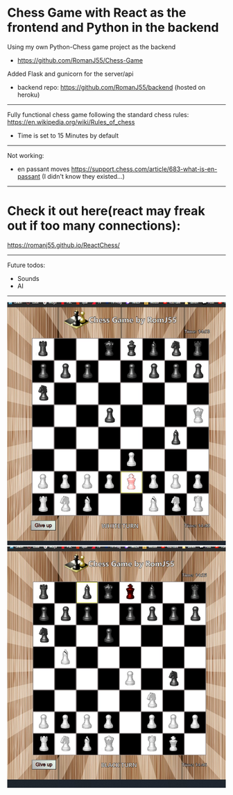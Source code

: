 # Chess Game with React as the frontend and Python in the backend

Using my own Python-Chess game project as the backend

- https://github.com/RomanJ55/Chess-Game

Added Flask and gunicorn for the server/api
  - backend repo: https://github.com/RomanJ55/backend (hosted on heroku)

---

Fully functional chess game following the standard chess rules: https://en.wikipedia.org/wiki/Rules_of_chess

- Time is set to 15 Minutes by default

---

Not working:

- en passant moves https://support.chess.com/article/683-what-is-en-passant
  (I didn't know they existed...)

---

# Check it out here(react may freak out if too many connections):

https://romanj55.github.io/ReactChess/

---

Future todos:
  - Sounds
  - AI
  
 ---

![demo](assets/000.jpg "demo1")
![demo2](assets/001.jpg "demo2")
